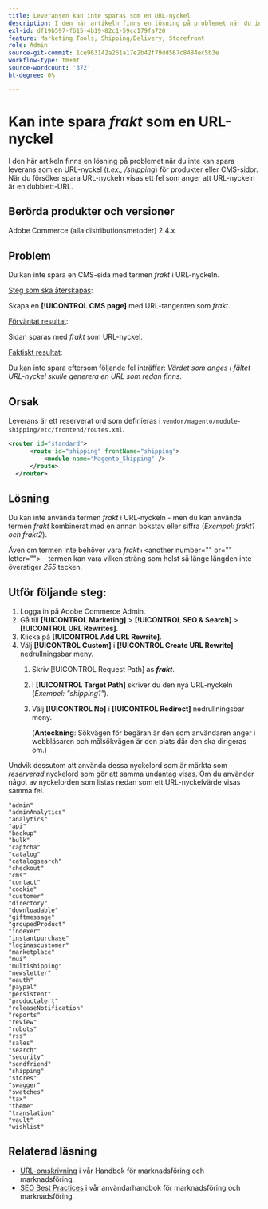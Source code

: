 ```yaml
---
title: Leveransen kan inte sparas som en URL-nyckel
description: I den här artikeln finns en lösning på problemet när du inte kan spara leverans som en URL-nyckel (_t.ex. /shipping_) för produkter eller CMS-sidor. När du försöker spara URL-nyckeln visas ett fel som anger att URL-nyckeln är en dubblett av en URL.
exl-id: df19b597-f615-4b19-82c1-59cc179fa720
feature: Marketing Tools, Shipping/Delivery, Storefront
role: Admin
source-git-commit: 1ce963142a261a17e2b42f79dd567c8484ec5b3e
workflow-type: tm+mt
source-wordcount: '372'
ht-degree: 0%

---
```


# Kan inte spara _frakt_ som en URL-nyckel

I den här artikeln finns en lösning på problemet när du inte kan spara leverans som en URL-nyckel (_t.ex., /shipping_) för produkter eller CMS-sidor. När du försöker spara URL-nyckeln visas ett fel som anger att URL-nyckeln är en dubblett-URL.

## Berörda produkter och versioner

Adobe Commerce (alla distributionsmetoder) 2.4.x

## Problem

Du kan inte spara en CMS-sida med termen _frakt_ i URL-nyckeln.

<u>Steg som ska återskapas</u>:

Skapa en **[!UICONTROL CMS page]** med URL-tangenten som _frakt_.

<u>Förväntat resultat</u>:

Sidan sparas med _frakt_ som URL-nyckel.

<u>Faktiskt resultat</u>:

Du kan inte spara eftersom följande fel inträffar:
*Värdet som anges i fältet URL-nyckel skulle generera en URL som redan finns.*

## Orsak

Leverans är ett reserverat ord som definieras i `vendor/magento/module-shipping/etc/frontend/routes.xml`.

```xml
<router id="standard">
      <route id="shipping" frontName="shipping">
          <module name="Magento_Shipping" />
      </route>
  </router>
```

## Lösning

Du kan inte använda termen _frakt_ i URL-nyckeln - men du kan använda termen _frakt_ kombinerat med en annan bokstav eller siffra (_Exempel: frakt1 och frakt2_).

Även om termen inte behöver vara _frakt_+&lt;another number=&quot;&quot; or=&quot;&quot; letter=&quot;&quot;> - termen kan vara vilken sträng som helst så länge längden inte överstiger *255* tecken.

## Utför följande steg:

1. Logga in på Adobe Commerce Admin.
1. Gå till **[!UICONTROL Marketing]** > **[!UICONTROL SEO & Search]** > **[!UICONTROL URL Rewrites]**.
1. Klicka på **[!UICONTROL Add URL Rewrite]**.
1. Välj **[!UICONTROL Custom]** i **[!UICONTROL Create URL Rewrite]** nedrullningsbar meny.
   1. Skriv [!UICONTROL Request Path] as **_frakt_**.
   1. I **[!UICONTROL Target Path]** skriver du den nya URL-nyckeln (_Exempel: &quot;shipping1&quot;_).
   1. Välj **[!UICONTROL No]** i **[!UICONTROL Redirect]** nedrullningsbar meny.


      (**Anteckning**: Sökvägen för begäran är den som användaren anger i webbläsaren och målsökvägen är den plats där den ska dirigeras om.)

Undvik dessutom att använda dessa nyckelord som är märkta som *reserverad* nyckelord som gör att samma undantag visas. Om du använder något av nyckelorden som listas nedan som ett URL-nyckelvärde visas samma fel.


```
"admin"
"adminAnalytics"
"analytics"
"api"
"backup"
"bulk"
"captcha"
"catalog"
"catalogsearch"
"checkout"
"cms"
"contact"
"cookie"
"customer"
"directory"
"downloadable"
"giftmessage"
"groupedProduct"
"indexer"
"instantpurchase"
"loginascustomer"
"marketplace"
"mui"
"multishipping"
"newsletter"
"oauth"
"paypal"
"persistent"
"productalert"
"releaseNotification"
"reports"
"review"
"robots"
"rss"
"sales"
"search"
"security"
"sendfriend"
"shipping"
"stores"
"swagger"
"swatches"
"tax"
"theme"
"translation"
"vault"
"wishlist"
```

## Relaterad läsning

* [URL-omskrivning](https://docs.magento.com/user-guide/marketing/url-rewrite.html) i vår Handbok för marknadsföring och marknadsföring.
* [SEO Best Practices](https://docs.magento.com/user-guide/marketing/seo-best-practices.html) i vår användarhandbok för marknadsföring och marknadsföring.
